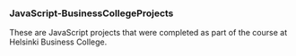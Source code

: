### JavaScript-BusinessCollegeProjects
These are JavaScript projects that were completed as part of the course at Helsinki Business College. 

